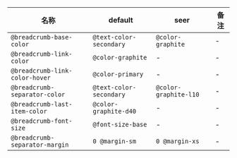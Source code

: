 | 名称 | default | seer | 备注 |
| --- | --- | --- | --- |
| `@breadcrumb-base-color` | `@text-color-secondary` | `@color-graphite` | - |
| `@breadcrumb-link-color` | `@color-graphite` | - | - |
| `@breadcrumb-link-color-hover` | `@color-primary` | - | - |
| `@breadcrumb-separator-color` | `@text-color-secondary` | `@color-graphite-l10` | - |
| `@breadcrumb-last-item-color` | `@color-graphite-d40` | - | - |
| `@breadcrumb-font-size` | `@font-size-base` | - | - |
| `@breadcrumb-separator-margin` | `0 @margin-sm` | `0 @margin-xs` | - |
